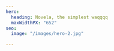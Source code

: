 ```yaml
---
hero:
  heading: Novela, the simplest waqqqq
  maxWidthPX: "652"
seo:
  image: "/images/hero-2.jpg"

---
```

